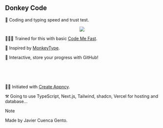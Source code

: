 ## Donkey Code


🐒 Coding and typing speed and trust test.


<p align="center">
   <a href="https://github.com/jcuencagento/donkey-code/"><img align="center" src="./src/assets/images/donkey-code-hd.png" /></a>
</p>


🏋🏼‍♂️ Trained for this with basic [Code Me Fast](https://github.com/jcuencagento/code-me-fast/).


🧠 Inspired by [MonkeyType](https://monkeytype.com/).


🔐 Interactive, store your progress with GitHub!


<br />
<br />
<br />


 🙏🏼 Initiated with [Create Appncy](https://github.com/goncy/create-appncy).


 ⚒️ Going to use TypeScript, Next.js, Tailwind, shadcn, Vercel for hosting and database...


> [!NOTE]
> Made by Javier Cuenca Gento.
